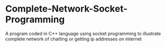 # Complete-Network-Socket-Programming
A program coded in C++ language using socket programming to illustrate complete network of chatting or getting ip addresses on internet
